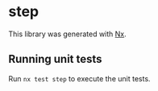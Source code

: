 # step

This library was generated with [Nx](https://nx.dev).

## Running unit tests

Run `nx test step` to execute the unit tests.
